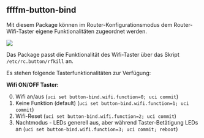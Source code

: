 ## ffffm-button-bind

Mit diesem Package können im Router-Konfigurationsmodus dem Router-Wifi-Taster eigene Funktionalitäten zugeordnet werden.  

![](https://forum.freifunk.net/uploads/default/original/2X/e/e9944dcf6897939145e686bf56ec257106ac30b0.png)

Das Package passt die Funktionalität des Wifi-Taster über das Skript `/etc/rc.button/rfkill` an.

Es stehen folgende Tasterfunktionalitäten zur Verfügung:

**Wifi ON/OFF Taster:**

0. Wifi an/aus (`uci set button-bind.wifi.function=0; uci commit`) 
1. Keine Funktion (default) (`uci set button-bind.wifi.function=1; uci commit`)
2. Wifi-Reset (`uci set button-bind.wifi.function=2; uci commit`) 
3. Nachtmodus - LEDs generell aus, aber während Taster-Betätigung LEDs an (`uci set button-bind.wifi.function=3; uci commit; reboot`)
